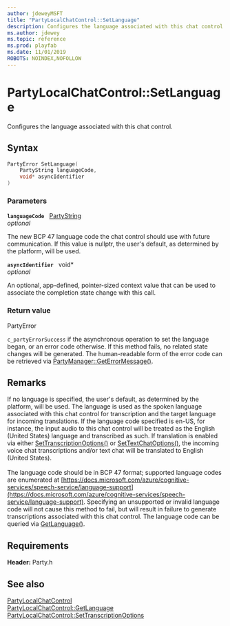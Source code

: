 ```yaml
---
author: jdeweyMSFT
title: "PartyLocalChatControl::SetLanguage"
description: Configures the language associated with this chat control.
ms.author: jdewey
ms.topic: reference
ms.prod: playfab
ms.date: 11/01/2019
ROBOTS: NOINDEX,NOFOLLOW
---
```


# PartyLocalChatControl::SetLanguage  

Configures the language associated with this chat control.  

## Syntax  
  
```cpp
PartyError SetLanguage(  
    PartyString languageCode,  
    void* asyncIdentifier  
)  
```  
  
### Parameters  
  
**`languageCode`** &nbsp; [PartyString](../../../typedefs.md)  
*optional*  
  
The new BCP 47 language code the chat control should use with future communication. If this value is nullptr, the user's default, as determined by the platform, will be used.  
  
**`asyncIdentifier`** &nbsp; void*  
*optional*  
  
An optional, app-defined, pointer-sized context value that can be used to associate the completion state change with this call.  
  
  
### Return value  
PartyError
  
```c_partyErrorSuccess``` if the asynchronous operation to set the language began, or an error code otherwise. If this method fails, no related state changes will be generated. The human-readable form of the error code can be retrieved via [PartyManager::GetErrorMessage()](../../PartyManager/methods/partymanager_geterrormessage.md).
  
## Remarks  
  
If no language is specified, the user's default, as determined by the platform, will be used. The language is used as the spoken language associated with this chat control for transcription and the target language for incoming translations. If the language code specified is en-US, for instance, the input audio to this chat control will be treated as the English (United States) language and transcribed as such. If translation is enabled via either [SetTranscriptionOptions()](partylocalchatcontrol_settranscriptionoptions.md) or [SetTextChatOptions()](partylocalchatcontrol_settextchatoptions.md), the incoming voice chat transcriptions and/or text chat will be translated to English (United States). <br /><br /> The language code should be in BCP 47 format; supported language codes are enumerated at [https://docs.microsoft.com/azure/cognitive-services/speech-service/language-support](https://docs.microsoft.com/azure/cognitive-services/speech-service/language-support). Specifying an unsupported or invalid language code will not cause this method to fail, but will result in failure to generate transcriptions associated with this chat control. The language code can be queried via [GetLanguage()](partylocalchatcontrol_getlanguage.md).
  
## Requirements  
  
**Header:** Party.h
  
## See also  
[PartyLocalChatControl](../partylocalchatcontrol.md)  
[PartyLocalChatControl::GetLanguage](partylocalchatcontrol_getlanguage.md)  
[PartyLocalChatControl::SetTranscriptionOptions](partylocalchatcontrol_settranscriptionoptions.md)
  
  
